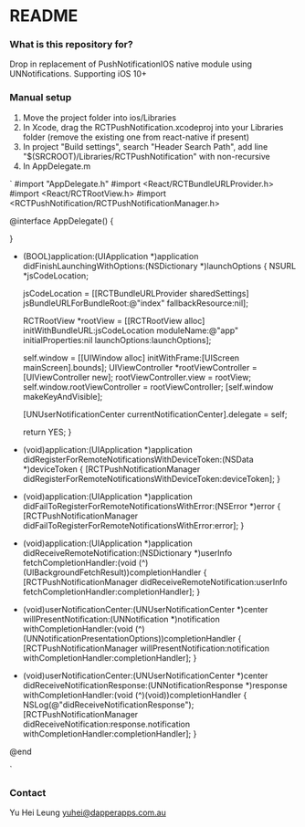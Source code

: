 # README #

### What is this repository for? ###

Drop in replacement of PushNotificationIOS native module using UNNotifications. Supporting iOS 10+

### Manual setup ###

1) Move the project folder into ios/Libraries
2) In Xcode, drag the RCTPushNotification.xcodeproj into your Libraries folder (remove the existing one from react-native if present)
3) In project "Build settings", search "Header Search Path", add line "$(SRCROOT)/Libraries/RCTPushNotification" with non-recursive
4) In AppDelegate.m

`
#import "AppDelegate.h"
#import <React/RCTBundleURLProvider.h>
#import <React/RCTRootView.h>
#import <RCTPushNotification/RCTPushNotificationManager.h>

@interface AppDelegate() <UNUserNotificationCenterDelegate> {
  
}

- (BOOL)application:(UIApplication *)application didFinishLaunchingWithOptions:(NSDictionary *)launchOptions
{ 
  NSURL *jsCodeLocation;

  jsCodeLocation = [[RCTBundleURLProvider sharedSettings] jsBundleURLForBundleRoot:@"index" fallbackResource:nil];

  RCTRootView *rootView = [[RCTRootView alloc] initWithBundleURL:jsCodeLocation
                                                      moduleName:@"app"
                                               initialProperties:nil
                                                   launchOptions:launchOptions];
  
  self.window = [[UIWindow alloc] initWithFrame:[UIScreen mainScreen].bounds];
  UIViewController *rootViewController = [UIViewController new];
  rootViewController.view = rootView;
  self.window.rootViewController = rootViewController;
  [self.window makeKeyAndVisible];
  
  [UNUserNotificationCenter currentNotificationCenter].delegate = self;

  return YES;
}

- (void)application:(UIApplication *)application didRegisterForRemoteNotificationsWithDeviceToken:(NSData *)deviceToken
{
  [RCTPushNotificationManager didRegisterForRemoteNotificationsWithDeviceToken:deviceToken];
}

- (void)application:(UIApplication *)application didFailToRegisterForRemoteNotificationsWithError:(NSError *)error
{
  [RCTPushNotificationManager didFailToRegisterForRemoteNotificationsWithError:error];
}

- (void)application:(UIApplication *)application didReceiveRemoteNotification:(NSDictionary *)userInfo fetchCompletionHandler:(void (^)(UIBackgroundFetchResult))completionHandler {
  [RCTPushNotificationManager didReceiveRemoteNotification:userInfo fetchCompletionHandler:completionHandler];
}

- (void)userNotificationCenter:(UNUserNotificationCenter *)center willPresentNotification:(UNNotification *)notification withCompletionHandler:(void (^)(UNNotificationPresentationOptions))completionHandler {
  [RCTPushNotificationManager willPresentNotification:notification withCompletionHandler:completionHandler];
}

- (void)userNotificationCenter:(UNUserNotificationCenter *)center didReceiveNotificationResponse:(UNNotificationResponse *)response withCompletionHandler:(void (^)(void))completionHandler
{
  NSLog(@"didReceiveNotificationResponse");
  [RCTPushNotificationManager didReceiveNotification:response.notification withCompletionHandler:completionHandler];
}

@end

`

### Contact ###
Yu Hei Leung
yuhei@dapperapps.com.au